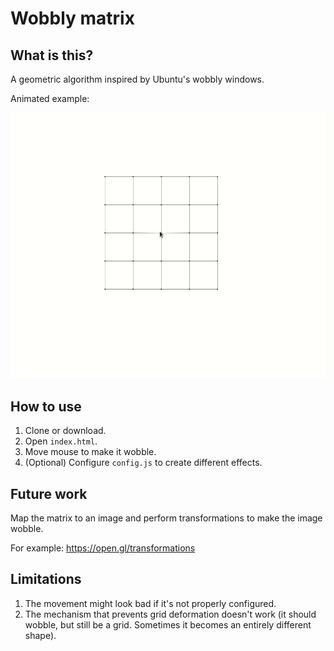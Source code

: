 # Wobbly matrix

## What is this?

A geometric algorithm inspired by Ubuntu's wobbly windows.

Animated example:

![](wobble-example2.gif)

## How to use

1. Clone or download.
2. Open `index.html`.
3. Move mouse to make it wobble.
4. (Optional) Configure `config.js` to create different effects.

## Future work

Map the matrix to an image and perform transformations to make the image wobble.

For example: https://open.gl/transformations

## Limitations

1. The movement might look bad if it's not properly configured.
2. The mechanism that prevents grid deformation doesn't work (it should wobble, but still be a grid. Sometimes it becomes an entirely different shape).
